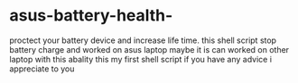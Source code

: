 # asus-battery-health-
proctect your battery device and increase life time.
this shell script stop battery charge and worked on asus laptop 
maybe it is can worked on other laptop with this abality
this my first shell script if you have any advice i appreciate to you 
